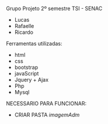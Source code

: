 Grupo Projeto 2º semestre TSI - SENAC
- Lucas
- Rafaelle
- Ricardo

Ferramentas utilizadas:
- html
- css
- bootstrap
- javaScript
- Jquery + Ajax
- Php
- Mysql

NECESSARIO PARA FUNCIONAR:
- CRIAR PASTA *imagemAdm*
